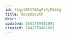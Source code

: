 ```yaml
---
id: f4qytBIYY8AgFiVjPdbhg
title: movedSouth
desc: ''
updated: 1641759461091
created: 1641759461091
---
```



